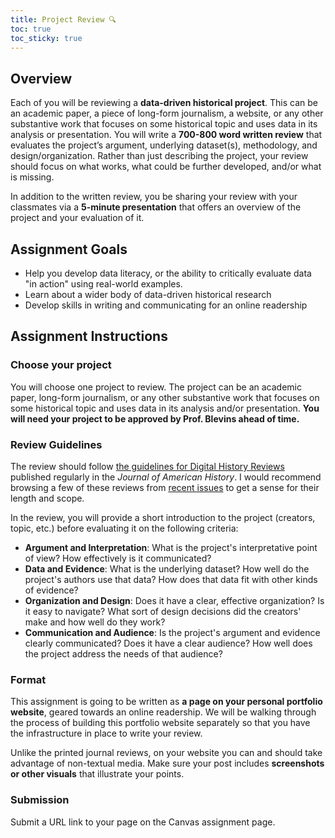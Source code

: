 ```yaml
---
title: Project Review 🔍
toc: true
toc_sticky: true
---
```


## Overview

Each of you will be reviewing a **data-driven historical project**. This can be an academic paper, a piece of long-form journalism, a website, or any other substantive work that focuses on some historical topic and uses data in its analysis or presentation. You will write a **700-800 word written review** that evaluates the project’s argument, underlying dataset(s), methodology, and design/organization. Rather than just describing the project, your review should focus on what works, what could be further developed, and/or what is missing.

In addition to the written review, you be sharing your review with your classmates via a **5-minute presentation** that offers an overview of the project and your evaluation of it.

## Assignment Goals

- Help you develop data literacy, or the ability to critically evaluate data "in action" using real-world examples.
- Learn about a wider body of data-driven historical research
- Develop skills in writing and communicating for an online readership

## Assignment Instructions

### Choose your project

You will choose one project to review. The project can be an academic paper, long-form journalism, or any other substantive work that focuses on some historical topic and uses data in its analysis and/or presentation. **You will need your project to be approved by Prof. Blevins ahead of time.**

### Review Guidelines

The review should follow [the guidelines for Digital History Reviews](https://www.oah.org/publications/jah/submit/digital-history-reviews/) published regularly in the _Journal of American History_. I would recommend browsing a few of these reviews from [recent issues](https://academic-oup-com.aurarialibrary.idm.oclc.org/jah/issue) to get a sense for their length and scope.

In the review, you will provide a short introduction to the project (creators, topic, etc.) before evaluating it on the following criteria:

- **Argument and Interpretation**: What is the project's interpretative point of view? How effectively is it communicated?
- **Data and Evidence**: What is the underlying dataset? How well do the project's authors use that data? How does that data fit with other kinds of evidence?
- **Organization and Design**: Does it have a clear, effective organization? Is it easy to navigate? What sort of design decisions did the creators' make and how well do they work?
- **Communication and Audience**: Is the project's argument and evidence clearly communicated? Does it have a clear audience? How well does the project address the needs of that audience?

### Format

This assignment is going to be written as **a page on your personal portfolio website**, geared towards an online readership. We will be walking through the process of building this portfolio website separately so that you have the infrastructure in place to write your review.

Unlike the printed journal reviews, on your website you can and should take advantage of non-textual media. Make sure your post includes **screenshots or other visuals** that illustrate your points.

### Submission

Submit a URL link to your page on the Canvas assignment page.

